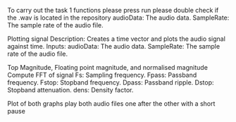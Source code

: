 To carry out the task 1 functions please press run
please double check if the .wav is located in the repository
audioData: The audio data.
SampleRate: The sample rate of the audio file.

Plotting signal
Description: Creates a time vector and plots the audio signal against time.
Inputs:
audioData: The audio data.
SampleRate: The sample rate of the audio file.

Top Magnitude, Floating point magnitude, and normalised magnitude
Compute FFT of signal
Fs: Sampling frequency.
Fpass: Passband frequency.
Fstop: Stopband frequency.
Dpass: Passband ripple.
Dstop: Stopband attenuation.
dens: Density factor.

Plot of both graphs
play both audio files one after the other with a short pause

